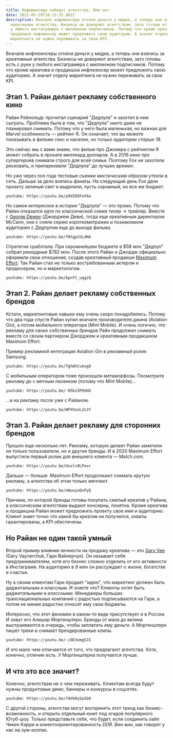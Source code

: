 ```yaml
---
title: Инфлюенсеры победят агентства. Или нет
date: 2021-05-29T18:12:31.881Z
description: Вначале инфлюенсеры отняли деньги у медиа, а теперь они взялись за
  креативные агентства. Бизнесы не доверяют агентствам, зато готовы есть с руки
  у любого инстаграмера с миллионом подписчиков. Потому что кроме креатива и
  продакшна инфлюенсер может предложить свою аудиторию. А значит отделу
  маркетинга не нужно переживать за свои KPI.
---
```

Вначале инфлюенсеры отняли деньги у медиа, а теперь они взялись за креативные агентства. Бизнесы не доверяют агентствам, зато готовы есть с руки у любого инстаграмера с миллионом подписчиков. Потому что кроме креатива и продакшна инфлюенсер может предложить свою аудиторию. А значит отделу маркетинга не нужно переживать за свои KPI.

## Этап 1. Райан делает рекламу собственного кино

Райан Рейнольдс прочитал сценарий "Дедпула" и захотел в нем сыграть. Проблема была в том, что "Дедпула" никто даже не планировал снимать. Потому что у него была маленькая, но важная для Marvel особенность — рейтинг R. Он означает, что вы можете показывать в фильме секс и насилие, но только _аудитории старше 18_.

Это сейчас мы с вами знаем, что фильм про Джокера с рейтингом R может собрать в прокате миллиард долларов. А в 2016 кино про супергероев снимали строго для всей семьи. Поэтому Fox не захотели рисковать, и припарковали "Дедпула" _до лучших времен_.

Но уже через пол года тестовые съемки _мистическим образом_ утекли в сеть. Дальше за дело взялись фанаты. На следующий день  Fox дали проекту зеленый свет и выделили, пусть скромный, но все же бюджет.

`youtube: https://youtu.be/p9d39SFoVXw`

Но самое интересное в истории "Дедпула" — это промо. Потому что Райан отказался идти по классической схеме тизер → трейлер. Вместе с [George Dewey](https://www.adforum.com/talent/18148-george-dewey/work) (Джорджем Деви), тогда еще креативным директором McCann, они с сняли серию короткометражек и познакомили аудиторию с Дедпулом еще до выхода фильма.

`youtube: https://youtu.be/f0tgpCULdHA`

Стратегия сработала. При скромнейшем бюджете в $58 млн "Дедпул" собрал рекордные $782 млн. После этого Райан и Джордж официально оформили свои отношения, создав креативный продакшн [Maximum Effort](https://www.maximumeffort.com/projects). Так Райан стал не только востребованным актером и продюсером, но и маркетологом.

`youtube: https://youtu.be/kpnYt_uqgzQ`

## Этап 2. Райан делает рекламу собственных брендов

Кстати, маркетинговые навыки ему очень скоро понадобились. Потому что два года спустя Райан купил вначале производителя джина (Aviation Gin), а потом мобильного оператора (Mint Mobile). И очень логично, что рекламу для своих собственных брендов Райн продолжил снимать вместе со своим партнером Джорджем и креативным продакшном Maximum Effort.

Пример рекламной интеграции Aviation Gin в рекламный ролик Samsung.

`youtube: https://youtu.be/TghAhCukog8`

С мобильным оператором тоже произошли метаморфозы. Посмотрите рекламу _до_ с мятным лисенком (потому что _Mint_ Mobile)...

`youtube: https://youtu.be/-05bi5POSHU`

...и на рекламу _после_ уже с Райаном.

`youtube: https://youtu.be/WFXVoxL2nJY`

## Этап 3. Райан делает рекламу для сторонних брендов

Прошло еще несколько лет. Рекламу, которую делает Райан заметили не только пользователи, но и другие бренды. И в 2020 Maximum Effort выпустили первый ролик для внешнего клиента — Match.com.

`youtube: https://youtu.be/UxxlvOLPevc`

Дальше — больше. Maximum Effort продолжают снимать _крутую_ рекламу, а агентства об этом только мечтают.

`youtube: https://youtu.be/oWuuyuQvPyQ`

Причина, по которой бренды готовы покупать смелый креатив у Райана, а классическим агентствам выдают консерны, понятна. Кроме креатива и продакшна Райан может предложить проекту свое имя и аудиторию. Клиент знает точно что какой бы креатив ни получился, охваты гарантированы, а KPI обеспечены.

## Но Райан не один такой умный

Второй пример влияния личности на продажу креатива — это [Gary Vee](https://twitter.com/garyvee) (Gary Vaynerchuk, Гари Вайнерчук). Он называет себя предпринимателем, хотя его бизнес сложно отделить от его активности в Инстаграме. На аудиторию в 9 млн он рассуждает о жизни, богатстве и счастье.

Ну а своим клиентам Гари продает "идею", что маркетинг должен быть диджитальным и классным. И знаете что? Клиенты хотят быть _диджитальными_ и _классными_. Менеджеры больших транснациональных компаний с радостью подписываются на Гари, а потом не менее радостно относят ему свои бюджеты.

Интересно, что этот феномен в каком-то виде присутствует и в России. И зовут его Алишер Моргенштерн. Бренды от мала до велика выстраиваются в очередь, чтобы заплатить ему деньги. А Моргенштерн пишет треки и снимает брендированные клипы.

`youtube: https://youtu.be/-i9E3vmg5JI`

И это мало чем отличается от того, что предлагают агентства. Хотя, конечно, отличие есть. У Моргенштерна получается лучше.

## И что это все значит?

Конечно, агентствам не о чем переживать. Клиентам всегда будут нужны продуктовые демо, баннеры и конкурсы в соцсетях.

`youtube: https://youtu.be/74VkRy5pSb0`

С другой стороны, агентства могут воспринять этот тренд как бизнес-возможность, и открыть отдельный юнит под эгидой популярного Ютуб-шоу. Только представьте себе, что будет, если соединить хайп _Чикен Карри_ и клиентоориентированность _DDB_. _Вин-вин_, как говорят у нас на зум-коллах.